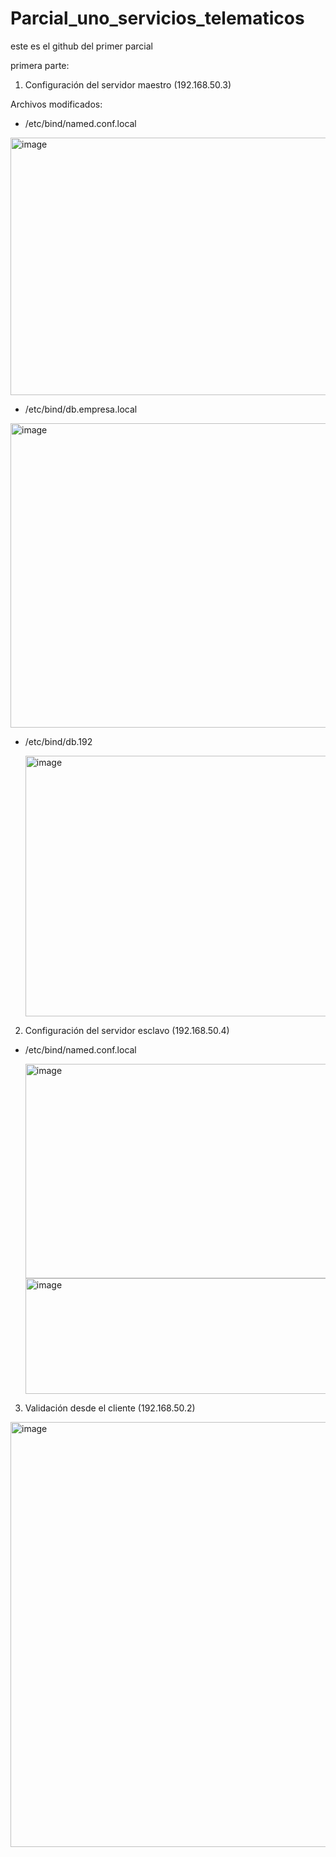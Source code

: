 # Parcial_uno_servicios_telematicos
este es el github del primer parcial

primera parte:
1. Configuración del servidor maestro (192.168.50.3)

 Archivos modificados:
 - /etc/bind/named.conf.local

<img width="567" height="412" alt="image" src="https://github.com/user-attachments/assets/442098e4-414f-49e9-ac06-31684a933fa8" />

- /etc/bind/db.empresa.local

<img width="628" height="487" alt="image" src="https://github.com/user-attachments/assets/3ca3befb-7615-432c-b2ff-b65abbde5799" />


- /etc/bind/db.192

   <img width="623" height="417" alt="image" src="https://github.com/user-attachments/assets/01b2ee9d-84c1-4230-a916-1f61105b8647" />


2. Configuración del servidor esclavo (192.168.50.4)

- /etc/bind/named.conf.local

  <img width="666" height="343" alt="image" src="https://github.com/user-attachments/assets/ac111403-8767-48ac-90e0-f80fefbadb4f" />

  <img width="915" height="185" alt="image" src="https://github.com/user-attachments/assets/c0215569-8656-4806-9849-1a20c4daf1ff" />

3. Validación desde el cliente (192.168.50.2)

<img width="1032" height="680" alt="image" src="https://github.com/user-attachments/assets/e4c61294-4912-4581-84b3-de4a60e6b130" />


